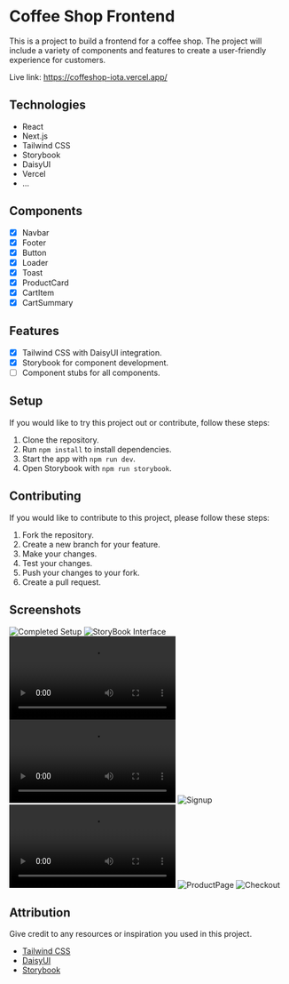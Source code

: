 # Coffee Shop Frontend

This is a project to build a frontend for a coffee shop. The project will include a variety of components and features to create a user-friendly experience for customers.

Live link: https://coffeshop-iota.vercel.app/

## Technologies

- React
- Next.js
- Tailwind CSS
- Storybook
- DaisyUI
- Vercel
- ...

## Components

- [x] Navbar
- [x] Footer
- [x] Button
- [x] Loader
- [x] Toast
- [x] ProductCard
- [x] CartItem
- [x] CartSummary

## Features
- [x] Tailwind CSS with DaisyUI integration.
- [x] Storybook for component development.
- [ ] Component stubs for all components.

## Setup
If you would like to try this project out or contribute, follow these steps:

1. Clone the repository.
2. Run `npm install` to install dependencies.
3. Start the app with `npm run dev`.
4. Open Storybook with `npm run storybook`.


## Contributing
If you would like to contribute to this project, please follow these steps:

1. Fork the repository.
2. Create a new branch for your feature.
3. Make your changes.
4. Test your changes.
5. Push your changes to your fork.
6. Create a pull request.

## Screenshots

![Completed Setup](https://res.cloudinary.com/dgls7u3iq/image/upload/v1736220495/CoffeeShopBackendTestsScreenshots/CoffeeShopFrontEndCapstone/Screenshot_2025-01-06_185702_lrpzvz.png)
![StoryBook Interface](https://res.cloudinary.com/dgls7u3iq/image/upload/v1736220495/CoffeeShopBackendTestsScreenshots/CoffeeShopFrontEndCapstone/Screenshot_2025-01-06_212518_qgbycz.png)
![HomePage](https://res.cloudinary.com/dgls7u3iq/video/upload/v1738021507/CoffeeShopFrontEndTestScreenShots/Screen_Recording_2025-01-27_174434_y9amao.mp4)
![ShoppingCart](https://res.cloudinary.com/dgls7u3iq/video/upload/v1738021654/CoffeeShopFrontEndTestScreenShots/Screen_Recording_2025-01-27_174712_ghb1tk.mp4)
![Signup](https://res.cloudinary.com/dgls7u3iq/image/upload/v1738021966/CoffeeShopFrontEndTestScreenShots/Screenshot_2025-01-27_175221_omqthv.png)
![Login](https://res.cloudinary.com/dgls7u3iq/video/upload/v1738021895/CoffeeShopFrontEndTestScreenShots/Screen_Recording_2025-01-27_175110_c1shta.mp4)
![ProductPage](https://res.cloudinary.com/dgls7u3iq/image/upload/v1738290855/CoffeeShopFrontEndTestScreenShots/Screenshot_2025-01-30_203309_vbzxxn.png)
![Checkout](https://res.cloudinary.com/dgls7u3iq/image/upload/v1738212076/CoffeeShopFrontEndTestScreenShots/Screenshot_2025-01-29_224043_c4dmpj.png)


## Attribution

Give credit to any resources or inspiration you used in this project.

- [Tailwind CSS](https://tailwindcss.com/)
- [DaisyUI](https://daisyui.com/)
- [Storybook](https://storybook.js.org/)

